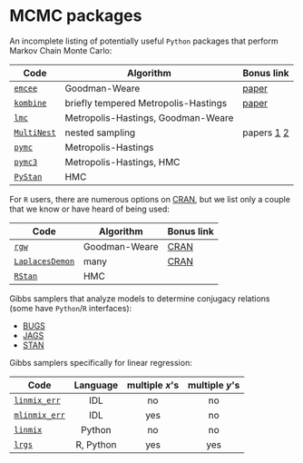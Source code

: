 # MCMC packages

An incomplete listing of potentially useful `Python` packages that perform Markov Chain Monte Carlo:

Code | Algorithm | Bonus link
---- | --------- | -----
[`emcee`](http://dan.iel.fm/emcee/current/) | Goodman-Weare | [paper](http://arxiv.org/abs/1202.3665)
[`kombine`](http://home.uchicago.edu/~farr/kombine/index.html) | briefly tempered Metropolis-Hastings | [paper](https://arxiv.org/abs/1309.7709)
[`lmc`](https://github.com/abmantz/lmc) | Metropolis-Hastings, Goodman-Weare |
[`MultiNest`](https://github.com/JohannesBuchner/PyMultiNest) | nested sampling | papers [1](http://arxiv.org/abs/0809.3437) [2](http://arxiv.org/abs/1306.2144)
[`pymc`](https://github.com/pymc-devs/pymc) | Metropolis-Hastings | 
[`pymc3`](https://github.com/pymc-devs/pymc3) | Metropolis-Hastings, HMC |
[`PyStan`](http://mc-stan.org) | HMC |

For `R` users, there are numerous options on [CRAN](https://cran.r-project.org/), but we list only a couple that we know or have heard of being used:

Code | Algorithm | Bonus link
---- | --------- | -----
[`rgw`](https://github.com/abmantz/rgw) | Goodman-Weare | [CRAN](https://cran.r-project.org/package=rgw)
[`LaplacesDemon`](https://github.com/LaplacesDemonR/LaplacesDemon) | many | [CRAN](https://cran.r-project.org/package=LaplacesDemon)
[`RStan`](http://mc-stan.org) | HMC |

Gibbs samplers that analyze models to determine conjugacy relations (some have `Python`/`R` interfaces):

* [BUGS](http://openbugs.net/w/FrontPage)
* [JAGS](http://mcmc-jags.sourceforge.net/)
* [STAN](http://mc-stan.org/)


Gibbs samplers specifically for linear regression:

Code | Language | multiple $x$'s | multiple $y$'s
---- | :------: | :------------: | :------------:
[`linmix_err`](http://idlastro.gsfc.nasa.gov/ftp/pro/math/linmix_err.pro) | IDL | no | no
[`mlinmix_err`](http://idlastro.gsfc.nasa.gov/ftp/pro/math/mlinmix_err.pro) | IDL | yes | no
[`linmix`](https://github.com/jmeyers314/linmix) | Python | no | no
[`lrgs`](https://github.com/abmantz/lrgs) | R, Python | yes | yes
